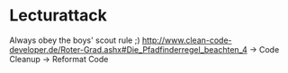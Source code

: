 # Lecturattack
Always obey the boys' scout rule ;)
http://www.clean-code-developer.de/Roter-Grad.ashx#Die_Pfadfinderregel_beachten_4
-> Code Cleanup
-> Reformat Code
